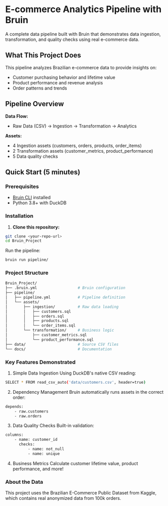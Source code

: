 # E-commerce Analytics Pipeline with Bruin

A complete data pipeline built with Bruin that demonstrates data ingestion, transformation, and quality checks using real e-commerce data.

## What This Project Does

This pipeline analyzes Brazilian e-commerce data to provide insights on:
- Customer purchasing behavior and lifetime value
- Product performance and revenue analysis
- Order patterns and trends

##  Pipeline Overview

**Data Flow:**
- Raw Data (CSV) → Ingestion → Transformation → Analytics

**Assets:**
- 4 Ingestion assets (customers, orders, products, order_items)
- 2 Transformation assets (customer_metrics, product_performance)
- 5 Data quality checks

##  Quick Start (5 minutes)

### Prerequisites
- [Bruin CLI](https://github.com/bruin-data/bruin) installed
- Python 3.8+ with DuckDB

### Installation

1. **Clone this repository:**
```bash
git clone <your-repo-url>
cd Bruin_Project
```

Run the pipeline:
```bash
bruin run pipeline/
```


### Project Structure
```bash
Bruin_Project/
├── .bruin.yml                  # Bruin configuration
├── pipeline/
│   ├── pipeline.yml            # Pipeline definition
│   └── assets/
│       ├── ingestion/          # Raw data loading
│       │   ├── customers.sql
│       │   ├── orders.sql
│       │   ├── products.sql
│       │   └── order_items.sql
│       └── transformation/     # Business logic
│           ├── customer_metrics.sql
│           └── product_performance.sql
├── data/                       # Source CSV files
└── docs/                       # Documentation
```

### Key Features Demonstrated
1. Simple Data Ingestion
Using DuckDB's native CSV reading:

```bash
SELECT * FROM read_csv_auto('data/customers.csv', header=true)
```

2. Dependency Management
Bruin automatically runs assets in the correct order:
```bash
depends:
    - raw.customers
    - raw.orders
```
3. Data Quality Checks
Built-in validation:
```bash
columns:
    - name: customer_id
      checks:
          - name: not_null
          - name: unique
```

4. Business Metrics
Calculate customer lifetime value, product performance, and more!

### About the Data
This project uses the Brazilian E-Commerce Public Dataset from Kaggle, which contains real anonymized data from 100k orders.
